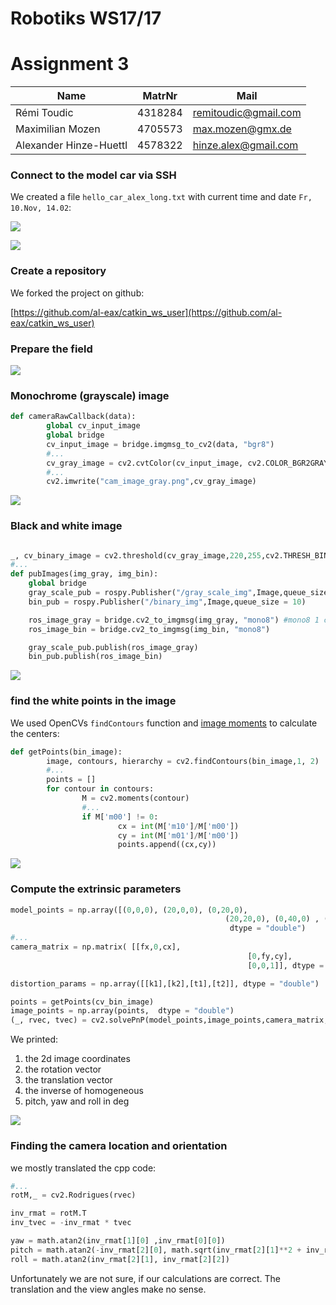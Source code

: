 # Robotiks WS17/17

# Assignment 3

| Name | MatrNr | Mail |
|------|----------|-----|
|Rémi Toudic | 4318284 | remitoudic@gmail.com|
|Maximilian Mozen | 4705573 | max.mozen@gmx.de |
| Alexander Hinze-Huettl | 4578322 | hinze.alex@gmail.com |



### Connect to the model car via SSH

We created a file `hello_car_alex_long.txt` with current time and date `Fr, 10.Nov, 14.02`:

![](hello_car.png)

![](scp_hello_car.png)

### Create a repository
We forked the project on github:

[https://github.com/al-eax/catkin_ws_user](https://github.com/al-eax/catkin_ws_user)


### Prepare the field
![](field.jpg)

### Monochrome (grayscale) image

```py
def cameraRawCallback(data):
		global cv_input_image
		global bridge
		cv_input_image = bridge.imgmsg_to_cv2(data, "bgr8")
		#...
		cv_gray_image = cv2.cvtColor(cv_input_image, cv2.COLOR_BGR2GRAY)
		#...
		cv2.imwrite("cam_image_gray.png",cv_gray_image)
```
![](tmp/cam_image_gray.png)


### Black and white image

```py

_, cv_binary_image = cv2.threshold(cv_gray_image,220,255,cv2.THRESH_BINARY)
#...
def pubImages(img_gray, img_bin):
    global bridge
    gray_scale_pub = rospy.Publisher("/gray_scale_img",Image,queue_size = 10)
    bin_pub = rospy.Publisher("/binary_img",Image,queue_size = 10)

    ros_image_gray = bridge.cv2_to_imgmsg(img_gray, "mono8") #mono8 1 channel = grayscale
    ros_image_bin = bridge.cv2_to_imgmsg(img_bin, "mono8")

    gray_scale_pub.publish(ros_image_gray)
    bin_pub.publish(ros_image_bin)

```
![](tmp/cam_image_binary.png)


### find the white points in the image

We used OpenCVs `findContours` function and [image moments](http://opencv-python-tutroals.readthedocs.io/en/latest/py_tutorials/py_imgproc/py_contours/py_contour_features/py_contour_features.html) to calculate the centers:
```py
def getPoints(bin_image):
		image, contours, hierarchy = cv2.findContours(bin_image,1, 2)
		#...
		points = []
		for contour in contours:
				M = cv2.moments(contour)
				#...
				if M['m00'] != 0:
						cx = int(M['m10']/M['m00'])
						cy = int(M['m01']/M['m00'])
						points.append((cx,cy))
```


![](tmp/cam_image_rgb.png)

### Compute the extrinsic parameters


```py
model_points = np.array([(0,0,0), (20,0,0), (0,20,0),
												(20,20,0), (0,40,0) , (40,40,0)],
												 dtype = "double")
#...
camera_matrix = np.matrix( [[fx,0,cx],
													 [0,fy,cy],
													 [0,0,1]], dtype = "double")

distortion_params = np.array([[k1],[k2],[t1],[t2]], dtype = "double")

points = getPoints(cv_bin_image)
image_points = np.array(points,  dtype = "double")
(_, rvec, tvec) = cv2.solvePnP(model_points,image_points,camera_matrix,distortion_params)

```

We printed:

1. the 2d image coordinates
2. the rotation vector
3. the translation vector
4. the inverse of homogeneous
5. pitch, yaw and roll in deg

![](inv.png)


### Finding the camera location and orientation

we mostly translated the cpp code:

```py
#...
rotM,_ = cv2.Rodrigues(rvec)

inv_rmat = rotM.T
inv_tvec = -inv_rmat * tvec

yaw = math.atan2(inv_rmat[1][0] ,inv_rmat[0][0])
pitch = math.atan2(-inv_rmat[2][0], math.sqrt(inv_rmat[2][1]**2 + inv_rmat[2][2]**2))
roll = math.atan2(inv_rmat[2][1], inv_rmat[2][2])  
```

Unfortunately we are not sure, if our calculations are correct. The translation and the view angles make no sense.
